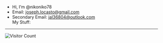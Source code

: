 - Hi, I’m @nikoniko78
- Email: joseph.locasto@gmail.com
- Secondary Email: jal36804@outlook.com  
My Stuff:
---
  ![Visitor Count](https://profile-counter.glitch.me/{nikoniko78}/count.svg)


<!---
nikoniko78/nikoniko78 is a ✨ special ✨ repository because its `README.md` (this file) appears on your GitHub profile.
You can click the Preview link to take a look at your changes.
--->
